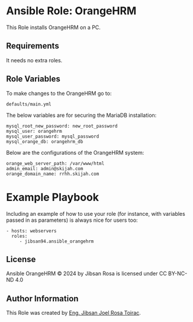 Ansible Role: OrangeHRM
=========

This Role installs OrangeHRM on a PC. 

Requirements
------------

It needs no extra roles.

Role Variables
--------------

To make changes to the OrangeHRM go to:

    defaults/main.yml

The below variables are for securing the MariaDB installation:

    mysql_root_new_password: new_root_password
    mysql_user: orangehrm
    mysql_user_password: mysql_password
    mysql_orange_db: orangehrm_db
        
Below are the configurations of the OrangeHRM system:

    orange_web_server_path: /var/www/html
    admin_email: admin@skijah.com
    orange_domain_name: rrhh.skijah.com


# Example Playbook

Including an example of how to use your role (for instance, with variables passed in as parameters) is always nice for users too:

    - hosts: webservers
      roles:
         - jibsan94.ansible_orangehrm

License
-------

Ansible OrangeHRM © 2024 by Jibsan Rosa is licensed under CC BY-NC-ND 4.0 

Author Information
------------------

This Role was created by [Eng. Jibsan Joel Rosa Toirac](https://www.linkedin.com/in/jibsan94).

